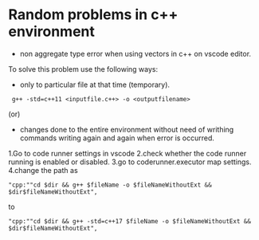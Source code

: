 # Random problems in c++ environment

* non aggregate type error when using vectors in c++ on vscode editor.

To solve this problem use the following ways:
* only to particular file at that time (temporary).
```
 g++ -std=c++11 <inputfile.c++> -o <outputfilename>
```
(or)
* changes done to the entire environment without need of writhing commands writing again and again when error is occurred.
 
 1.Go to code runner settings in vscode
 2.check whether the code runner running is enabled or disabled.
 3.go to coderunner.executor map settings.
 4.change the path as
 ```
 "cpp:""cd $dir && g++ $fileName -o $fileNameWithoutExt && $dir$fileNameWithoutExt",
 ```
 to

```
"cpp:""cd $dir && g++ -std=c++17 $fileName -o $fileNameWithoutExt && $dir$fileNameWithoutExt",
```


